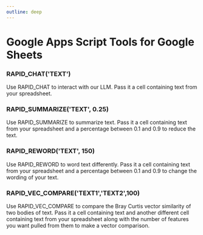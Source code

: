 ```yaml
---
outline: deep
---
```


# Google Apps Script Tools for Google Sheets

### RAPID_CHAT('TEXT')

Use RAPID_CHAT to interact with our LLM. Pass it a cell containing text from your spreadsheet. 

### RAPID_SUMMARIZE('TEXT', 0.25)

Use RAPID_SUMMARIZE to summarize text. Pass it a cell containing text from your spreadsheet and a percentage between 0.1 and 0.9 to reduce the text. 

### RAPID_REWORD('TEXT', 150)

Use RAPID_REWORD to word text differently. Pass it a cell containing text from your spreadsheet and a percentage between 0.1 and 0.9 to change the wording of your text.

### RAPID_VEC_COMPARE('TEXT1','TEXT2',100)

Use RAPID_VEC_COMPARE to compare the Bray Curtis vector similarity of two bodies of text. Pass it a cell containing text and another different cell containing text from your spreadsheet along with the number of features you want pulled from them to make a vector comparison. 
